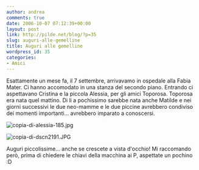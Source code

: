 ```yaml
---
author: andrea
comments: true
date: 2006-10-07 07:12:39+00:00
layout: post
link: http://pilde.net/blog/?p=35
slug: auguri-alle-gemelline
title: Auguri alle gemelline
wordpress_id: 35
categories:
- Amici
---
```


Esattamente un mese fa, il 7 settembre, arrivavamo in ospedale alla Fabia Mater. Ci hanno accomodato in una stanza del secondo piano. Entrando ci aspettavano Cristina e la piccola Alessia, per gli amici Toporosa. Toporosa era nata quel mattino. Di li a pochissimo sarebbe nata anche Matilde e nei giorni successivi le due neo-mamme e le due piccine avrebbero condiviso dei momenti importanti... avrebbero imparato a conoscersi.

![copia-di-alessia-185.jpg](http://pilde.net/blog/wp-content/uploads/2006/10/copia-di-alessia-185.jpg)


![copia-di-dscn2191.JPG](http://pilde.net/blog/wp-content/uploads/2006/10/copia-di-dscn2191.JPG)




Auguri piccolissime... anche se crescete a vista d'occhio! Mi raccomando però, prima di chiedere le chiavi della macchina ai P, aspettate un pochino :D
